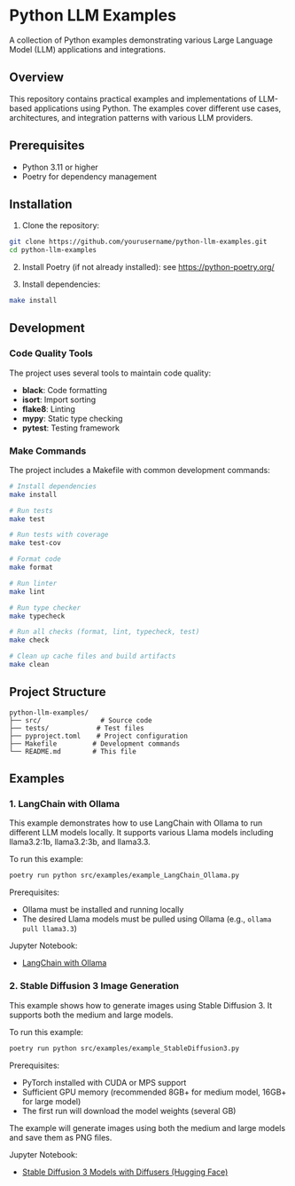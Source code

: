 # Python LLM Examples

A collection of Python examples demonstrating various Large Language Model (LLM) applications and integrations.

## Overview

This repository contains practical examples and implementations of LLM-based applications using Python. The examples cover different use cases, architectures, and integration patterns with various LLM providers.

## Prerequisites

- Python 3.11 or higher
- Poetry for dependency management

## Installation

1. Clone the repository:
```bash
git clone https://github.com/yourusername/python-llm-examples.git
cd python-llm-examples
```

2. Install Poetry (if not already installed):
see https://python-poetry.org/

3. Install dependencies:
```bash
make install
```

## Development

### Code Quality Tools

The project uses several tools to maintain code quality:

- **black**: Code formatting
- **isort**: Import sorting
- **flake8**: Linting
- **mypy**: Static type checking
- **pytest**: Testing framework

### Make Commands

The project includes a Makefile with common development commands:

```bash
# Install dependencies
make install

# Run tests
make test

# Run tests with coverage
make test-cov

# Format code
make format

# Run linter
make lint

# Run type checker
make typecheck

# Run all checks (format, lint, typecheck, test)
make check

# Clean up cache files and build artifacts
make clean
```

## Project Structure

```
python-llm-examples/
├── src/               # Source code
├── tests/            # Test files
├── pyproject.toml    # Project configuration
├── Makefile         # Development commands
└── README.md        # This file
```

## Examples

### 1. LangChain with Ollama
This example demonstrates how to use LangChain with Ollama to run different LLM models locally. It supports various Llama models including llama3.2:1b, llama3.2:3b, and llama3.3.

To run this example:
```bash
poetry run python src/examples/example_LangChain_Ollama.py
```

Prerequisites:
- Ollama must be installed and running locally
- The desired Llama models must be pulled using Ollama (e.g., `ollama pull llama3.3`)

Jupyter Notebook:
- [LangChain with Ollama](notebooks/LangChain_Ollama.ipynb)

### 2. Stable Diffusion 3 Image Generation
This example shows how to generate images using Stable Diffusion 3. It supports both the medium and large models.

To run this example:
```bash
poetry run python src/examples/example_StableDiffusion3.py
```

Prerequisites:
- PyTorch installed with CUDA or MPS support
- Sufficient GPU memory (recommended 8GB+ for medium model, 16GB+ for large model)
- The first run will download the model weights (several GB)

The example will generate images using both the medium and large models and save them as PNG files.

Jupyter Notebook:
- [Stable Diffusion 3 Models with Diffusers (Hugging Face)](notebooks/StableDiffusion3.ipynb)
